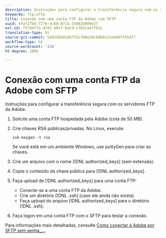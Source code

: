 ```yaml
---
description: Instruções para configurar a transferência segura com os servidores FTP da Adobe.
keywords: ftp;sftp
title: Conexão com uma conta FTP da Adobe com SFTP
uuid: 4faf27b8-7276-4c68-87cb-35802b809e27
exl-id: 727d4f7a-d7d1-40cf-bdcd-c783ca47f51c
translation-type: ht
source-git-commit: 549258b0168733c7b0e28cb8b9125e68dffd5df7
workflow-type: ht
source-wordcount: '134'
ht-degree: 100%

---
```


# Conexão com uma conta FTP da Adobe com SFTP

Instruções para configurar a transferência segura com os servidores FTP da Adobe.

1. Solicite uma conta FTP hospedada pela Adobe (cota de 50 MB).
1. Crie chaves RSA públicas/privadas. No Linux, execute:

   ```
   ssh-keygen -t rsa
   ```

   Se você está em um ambiente Windows, use puttyGen para criar as chaves.

1. Crie um arquivo com o nome [!DNL authorized_keys] (sem extensão).
1. Copie o conteúdo da chave pública para [!DNL authorized_keys].
1. Faça upload de [!DNL authorized_keys] para uma conta FTP:

   * Conecte-se a uma conta FTP da Adobe.
   * Crie um diretório [!DNL .ssh] (caso ele ainda não exista).
   * Faça upload do arquivo [!DNL authorized_keys] para o diretório [!DNL .ssh].

1. Faça logon em uma conta FTP com o SFTP para testar a conexão.

Para informações mais detalhadas, consulte [Como conectar à Adobe por SFTP sem senha_...](/help/export/ftp-and-sftp/c-sftp/ftp-sftp-cert-auth.md).
